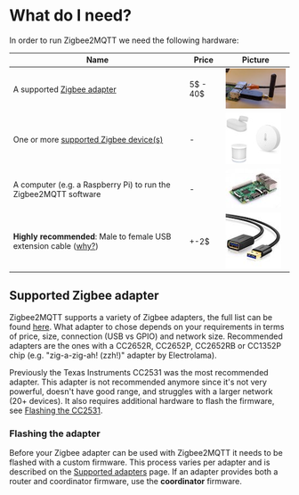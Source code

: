 ---
---
# What do I need?
In order to run Zigbee2MQTT we need the following hardware:

| Name | Price | Picture |
| ------------- | ------------- | ------------- |
| A supported [Zigbee adapter](../adapters/) | 5$ - 40$ | ![ZZH](../../images/zzh.jpg) |
| One or more [supported Zigbee device(s)](../../supported-devices/) | - | ![Zigbee devices](../../images/xiaomi_sensors.jpg) |
| A computer (e.g. a Raspberry Pi) to run the Zigbee2MQTT software | - | ![Raspberry Pi](../../images/pi.jpg) |
| **Highly recommended**: Male to female USB extension cable ([why?](../../how-to/improve_network_range_and_stability.md)) | +-2$ | ![USB extension cable](../../images/usb_extension_cable.jpg) |

## Supported Zigbee adapter
Zigbee2MQTT supports a variety of Zigbee adapters, the full list can be found [here](../adapters/). What adapter to chose depends on your requirements in terms of price, size, connection (USB vs GPIO) and network size. Recommended adapters are the ones with a CC2652R, CC2652P, CC2652RB or CC1352P chip (e.g. "zig-a-zig-ah! (zzh!)" adapter by Electrolama).

Previously the Texas Instruments CC2531 was the most recommended adapter. This adapter is not recommended anymore since it's not very powerful, doesn't have good range, and struggles with a larger network (20+ devices). It also requires additional hardware to flash the firmware, see [Flashing the CC2531](../adapters/flashing_the_cc2531.md).

### Flashing the adapter
Before your Zigbee adapter can be used with Zigbee2MQTT it needs to be flashed with a custom firmware. This process varies per adapter and is described on the [Supported adapters](../adapters/) page. If an adapter provides both a router and coordinator firmware, use the **coordinator** firmware.

